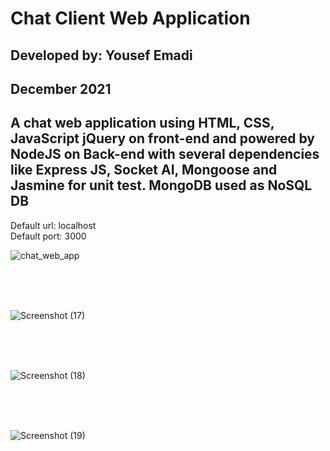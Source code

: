 # Chat Client Web Application
## Developed by: Yousef Emadi
## December 2021
## A chat web application using HTML, CSS, JavaScript jQuery on front-end and powered by NodeJS on Back-end with several dependencies like Express JS, Socket AI, Mongoose and Jasmine for unit test. MongoDB used as NoSQL DB
Default url: localhost <br>
Default port: 3000

![chat_web_app](https://user-images.githubusercontent.com/63328419/147203922-a6fb214c-7494-4727-9a35-c17739fe32d1.gif)

<br>
<br>
<br>

![Screenshot (17)](https://user-images.githubusercontent.com/63328419/147204327-59ed4718-affd-4078-90d2-0a9dfe430fd4.png)

<br>
<br>
<br>

![Screenshot (18)](https://user-images.githubusercontent.com/63328419/147204338-cb7ec171-2d84-4f1e-a21a-78c80b369483.png)

<br>
<br>
<br>

![Screenshot (19)](https://user-images.githubusercontent.com/63328419/147204346-bf84d823-a9c9-42cf-ac68-6bca9511f00e.png)

<br>
<br>
<br>
